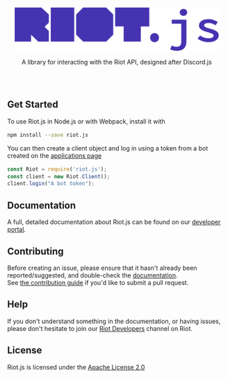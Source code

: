 <div align="center">
	<br>
	<br>
	<br>
	<p align="center">
		<img height="100" src="https://raw.githubusercontent.com/riotchat/assets/master/images/riot.js-light.svg?sanitize=true" alt="Riot.js">
	</p>
	<p align="center">A library for interacting with the Riot API, designed after Discord.js</p>
	<br>
	<br>
</div>

## Get Started
To use Riot.js in Node.js or with Webpack, install it with
```bash
npm install --save riot.js
```

You can then create a client object and log in using a token from a bot created on the <a href="https://riotchat.gq/developers/documentation/riot-js" target="_blank">applications page</a>
```javascript
const Riot = require('riot.js');
const client = new Riot.Client();
client.login("A bot token");
```

## Documentation
A full, detailed documentation about Riot.js can be found on our <a href="https://riotchat.gq/developers/documentation/riot-js" target="_blank">developer portal</a>.

## Contributing
Before creating an issue, please ensure that it hasn't already been reported/suggested, and double-check the
[documentation](https://riotchat.gq/developers/documentation/riot-js).  
See [the contribution guide](/CONTRIBUTING.md) if you'd like to submit a pull request.

## Help
If you don't understand something in the documentation, or having issues, please don't hesitate to join our [Riot Developers](https://riot.gg/developers) channel on Riot.

## License
Riot.js is licensed under the [Apache License 2.0](/LICENSE)
